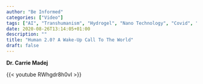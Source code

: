 ```yaml
---
author: "Be Informed"
categories: ["Video"]
tags: ["AI", "Transhumanism", "Hydrogel", "Nano Technology", "Covid", "Vaccines"]
date: 2020-08-26T13:14:05+01:00
description: ""
title: "Human 2.0? A Wake-Up Call To The World"
draft: false
---
```


**Dr. Carrie Madej**

{{< youtube RWhgdr8h0vI >}}